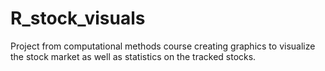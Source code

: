 # R_stock_visuals

Project from computational methods course creating graphics to visualize the stock market as well as statistics on the tracked stocks.
